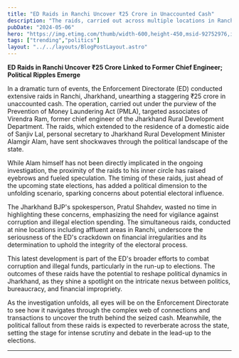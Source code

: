 ```yaml
---
title: "ED Raids in Ranchi Uncover ₹25 Crore in Unaccounted Cash"
description: "The raids, carried out across multiple locations in Ranchi, were part of an ongoing investigation by the ED into suspected money laundering activities."
pubDate: "2024-05-06"
hero: "https://img.etimg.com/thumb/width-600,height-450,msid-92752976,imgsize-88650/jharkhand-ed-seizes-rs-3-crore-cash-from-close-aide-of-cm-hemant-soren.jpg"
tags: ["trending","politics"]
layout: "../../layouts/BlogPostLayout.astro"
---
```

**ED Raids in Ranchi Uncover ₹25 Crore Linked to Former Chief Engineer; Political Ripples Emerge**

In a dramatic turn of events, the Enforcement Directorate (ED) conducted extensive raids in Ranchi, Jharkhand, unearthing a staggering ₹25 crore in unaccounted cash. The operation, carried out under the purview of the Prevention of Money Laundering Act (PMLA), targeted associates of Virendra Ram, former chief engineer of the Jharkhand Rural Development Department. The raids, which extended to the residence of a domestic aide of Sanjiv Lal, personal secretary to Jharkhand Rural Development Minister Alamgir Alam, have sent shockwaves through the political landscape of the state.

While Alam himself has not been directly implicated in the ongoing investigation, the proximity of the raids to his inner circle has raised eyebrows and fueled speculation. The timing of these raids, just ahead of the upcoming state elections, has added a political dimension to the unfolding scenario, sparking concerns about potential electoral influence.

The Jharkhand BJP's spokesperson, Pratul Shahdev, wasted no time in highlighting these concerns, emphasizing the need for vigilance against corruption and illegal election spending. The simultaneous raids, conducted at nine locations including affluent areas in Ranchi, underscore the seriousness of the ED's crackdown on financial irregularities and its determination to uphold the integrity of the electoral process.

This latest development is part of the ED's broader efforts to combat corruption and illegal funds, particularly in the run-up to elections. The outcomes of these raids have the potential to reshape political dynamics in Jharkhand, as they shine a spotlight on the intricate nexus between politics, bureaucracy, and financial impropriety.

As the investigation unfolds, all eyes will be on the Enforcement Directorate to see how it navigates through the complex web of connections and transactions to uncover the truth behind the seized cash. Meanwhile, the political fallout from these raids is expected to reverberate across the state, setting the stage for intense scrutiny and debate in the lead-up to the elections.

---